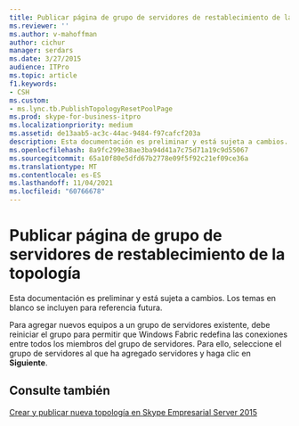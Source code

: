 ```yaml
---
title: Publicar página de grupo de servidores de restablecimiento de la topología
ms.reviewer: ''
ms.author: v-mahoffman
author: cichur
manager: serdars
ms.date: 3/27/2015
audience: ITPro
ms.topic: article
f1.keywords:
- CSH
ms.custom:
- ms.lync.tb.PublishTopologyResetPoolPage
ms.prod: skype-for-business-itpro
ms.localizationpriority: medium
ms.assetid: de13aab5-ac3c-44ac-9484-f97cafcf203a
description: Esta documentación es preliminar y está sujeta a cambios. Los temas en blanco se incluyen para referencia futura.
ms.openlocfilehash: 8a9fc299e38ae3ba94d41a7c75d71a19c9d55067
ms.sourcegitcommit: 65a10f80e5dfd67b2778e09f5f92c21ef09ce36a
ms.translationtype: MT
ms.contentlocale: es-ES
ms.lasthandoff: 11/04/2021
ms.locfileid: "60766678"
---
```

# <a name="publish-topology-reset-pool-page"></a>Publicar página de grupo de servidores de restablecimiento de la topología
 
Esta documentación es preliminar y está sujeta a cambios. Los temas en blanco se incluyen para referencia futura.
  
Para agregar nuevos equipos a un grupo de servidores existente, debe reiniciar el grupo para permitir que Windows Fabric redefina las conexiones entre todos los miembros del grupo de servidores. Para ello, seleccione el grupo de servidores al que ha agregado servidores y haga clic en **Siguiente**.
  
## <a name="see-also"></a>Consulte también

[Crear y publicar nueva topología en Skype Empresarial Server 2015](../../deploy/install/create-and-publish-new-topology.md)
